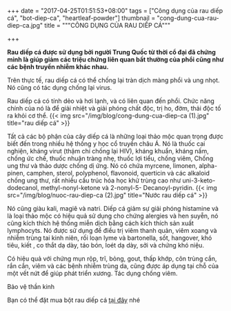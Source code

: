 +++
date = "2017-04-25T01:51:53+08:00"
tags = ["Công dụng của rau diếp cá", "bot-diep-ca", "heartleaf-powder"]
thumbnail = "cong-dung-cua-rau-diep-ca.jpg"
title = """CÔNG DỤNG CỦA RAU DIẾP CÁ"""

+++
 
**Rau diếp cá được sử dụng bởi người Trung Quốc từ thời cổ đại đã chứng minh là giúp giảm các triệu chứng liên quan bất thường của phổi cũng như các bệnh truyền nhiễm khác nhau.**<!--more-->

Trên thực tế, rau diếp cá có thể chống lại tràn dịch màng phổi và ung nhọt. Nó cũng có tác dụng chống lại virus.

Rau diếp cá có tính dẻo và hơi lạnh, và có liên quan đến phổi. 
Chức năng chính của nó là để giải nhiệt và giải phóng chất độc, trị ho, đờm, thải độc tố ra khỏi cơ thể.
{{< img src="/img/blog/cong-dung-cua-diep-ca (1).jpg" title="rau diếp cá" >}} 

Tất cả các bộ phận của cây diếp cá là những loại thảo mộc quan trọng được biết đến trong nhiều hệ thống y học cổ truyền châu Á. 
Nó là thuốc cai nghiện, kháng virut (thậm chí chống lại HIV), kháng khuẩn, kháng nấm, chống ức chế, thuốc nhuận tràng nhẹ, thuốc lợi tiểu, chống viêm, 
Chống ung thư và thảo dược chống dị ứng. Nó có chứa myrcene, limonen, alpha-pinen, camphen, sterol, polyphenol, flavonoid, querticin và các alkaloid chống ung thư, rất nhiều cấu trúc hóa học khử trùng cao như uni-3-keto-dodecanol, methyl-nonyl-ketone và 2-nonyl-5- Decanoyl-pyridin.
{{< img src="/img/blog/nuoc-rau-diep-ca (2).jpg" title="Nước rau diếp cá" >}} 

Nó cũng giàu kali, magiê và natri. Diếp cá giảm sự giải phóng histamine và là loại thảo mộc có hiệu quả sử dụng cho chứng alergies và hen suyễn, nó cũng kích thích hệ thống miễn dịch bằng cách kích thích sản xuất lymphocyts. Nó được sử dụng để điều trị viêm thanh quản, viêm xoang và nhiễm trùng tai kinh niên, rối loạn lyme và bartonella, sốt, hangover, khó tiêu, kiết , co thắt dạ dày, táo bón, loét dạ dày, sởi và chứng khó niệu. 

Có hiệu quả với chứng mụn rộp, trĩ, bỏng, gout, thấp khớp, côn trùng cắn, rắn cắn, viêm và các bệnh nhiễm trùng da, cũng được áp dụng tại chỗ của một vết nứt để giúp phát triển xương. Tác dụng chống viêm.

Bảo vệ thần kinh

Bạn có thể đặt mua bột rau diếp cá [tại đây](/san-pham/bột-rau-diếp-cá-100g/) nhé
